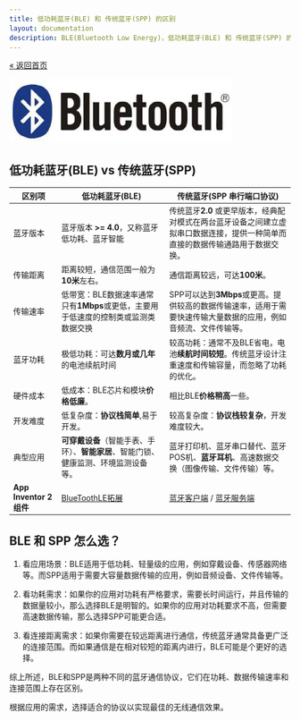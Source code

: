 ```yaml
---
title: 低功耗蓝牙(BLE) 和 传统蓝牙(SPP) 的区别
layout: documentation
description: BLE(Bluetooth Low Energy)，低功耗蓝牙(BLE) 和 传统蓝牙(SPP) 的区别，以及App Inventor 2 与它们之间通信的方法及差别。
---
```


[&laquo; 返回首页](index.html)

![BlueTooth](assets/BlueTooth.jpg)

## 低功耗蓝牙(BLE) vs 传统蓝牙(SPP)

|   区别项    | 低功耗蓝牙(BLE) | 传统蓝牙(SPP 串行端口协议)	  |
|---------|---------|---------|
| 蓝牙版本 | 蓝牙版本 <b>>= 4.0</b>，又称蓝牙低功耗、蓝牙智能  |  传统蓝牙<b>2.0</b> 或更早版本，经典配对模式在两台蓝牙设备之间建立虚拟串口数据连接，提供一种简单而直接的数据传输通路用于数据交换。  |
| 传输距离 | 距离较短，通信范围一般为<b>10米</b>左右。  | 通信距离较远，可达<b>100米</b>。  |
| 传输速率 | 低带宽：BLE数据速率通常只有<b>1Mbps</b>或更低，主要用于低速度的控制类或监测类数据交换 | SPP可以达到<b>3Mbps</b>或更高。提供较高的数据传输速率，适用于需要快速传输大量数据的应用，例如音频流、文件传输等。 |
| 蓝牙功耗 | 极低功耗：可达<b>数月或几年</b>的电池续航时间 | 较高功耗：通常不及BLE省电，电池<b>续航时间较短</b>。传统蓝牙设计注重速度和传输容量，而忽略了功耗的优化。 |
| 硬件成本 | 低成本：BLE芯片和模块<b>价格低廉</b>。  |  相比BLE<b>价格稍高</b>一些。 |
| 开发难度 | 低复杂度：<b>协议栈简单</b>,易于开发。  | 较高复杂度：<b>协议栈较复杂</b>，开发难度较大。  |
| 典型应用 | <b>可穿戴设备</b>（智能手表、手环）、<b>智能家居</b>、智能门锁、健康监测、环境监测设备等。  |  蓝牙打印机、蓝牙串口替代、蓝牙POS机、<b>蓝牙耳机</b>、高速数据交换（图像传输、文件传输）等。 |
| <b>App Inventor 2 组件</b> | [BlueToothLE拓展](bluetoothle.html) | [蓝牙客户端](../components/connectivity.html#BluetoothClient) / [蓝牙服务端](../components/connectivity.html#BluetoothServer) |

## BLE 和 SPP 怎么选？

1. 看应用场景：BLE适用于低功耗、轻量级的应用，例如穿戴设备、传感器网络等。而SPP适用于需要大容量数据传输的应用，例如音频设备、文件传输等。

1. 看功耗需求：如果你的应用对功耗有严格要求，需要长时间运行，并且传输的数据量较小，那么选择BLE是明智的。如果你的应用对功耗要求不高，但需要高速数据传输，那么选择SPP可能更合适。

1. 看连接距离需求：如果你需要在较远距离进行通信，传统蓝牙通常具备更广泛的连接范围。而如果通信是在相对较短的距离内进行，BLE可能是个更好的选择。

综上所述，BLE和SPP是两种不同的蓝牙通信协议，它们在功耗、数据传输速率和连接范围上存在区别。

根据应用的需求，选择适合的协议以实现最佳的无线通信效果。
